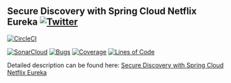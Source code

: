 ## Secure Discovery with Spring Cloud Netflix Eureka [![Twitter](https://img.shields.io/twitter/follow/piotr_minkowski.svg?style=social&logo=twitter&label=Follow%20Me)](https://twitter.com/piotr_minkowski)

[![CircleCI](https://circleci.com/gh/piomin/sample-secure-eureka-discovery.svg?style=svg)](https://circleci.com/gh/piomin/sample-secure-eureka-discovery)

[![SonarCloud](https://sonarcloud.io/images/project_badges/sonarcloud-black.svg)](https://sonarcloud.io/dashboard?id=piomin_sample-secure-eureka-discovery)
[![Bugs](https://sonarcloud.io/api/project_badges/measure?project=piomin_sample-secure-eureka-discovery&metric=bugs)](https://sonarcloud.io/dashboard?id=piomin_sample-secure-eureka-discovery)
[![Coverage](https://sonarcloud.io/api/project_badges/measure?project=piomin_sample-secure-eureka-discovery&metric=coverage)](https://sonarcloud.io/dashboard?id=piomin_sample-secure-eureka-discovery)
[![Lines of Code](https://sonarcloud.io/api/project_badges/measure?project=piomin_sample-secure-eureka-discovery&metric=ncloc)](https://sonarcloud.io/dashboard?id=piomin_sample-secure-eureka-discovery)

Detailed description can be found here: [Secure Discovery with Spring Cloud Netflix Eureka](https://piotrminkowski.com/2018/05/21/secure-discovery-with-spring-cloud-netflix-eureka/) 
